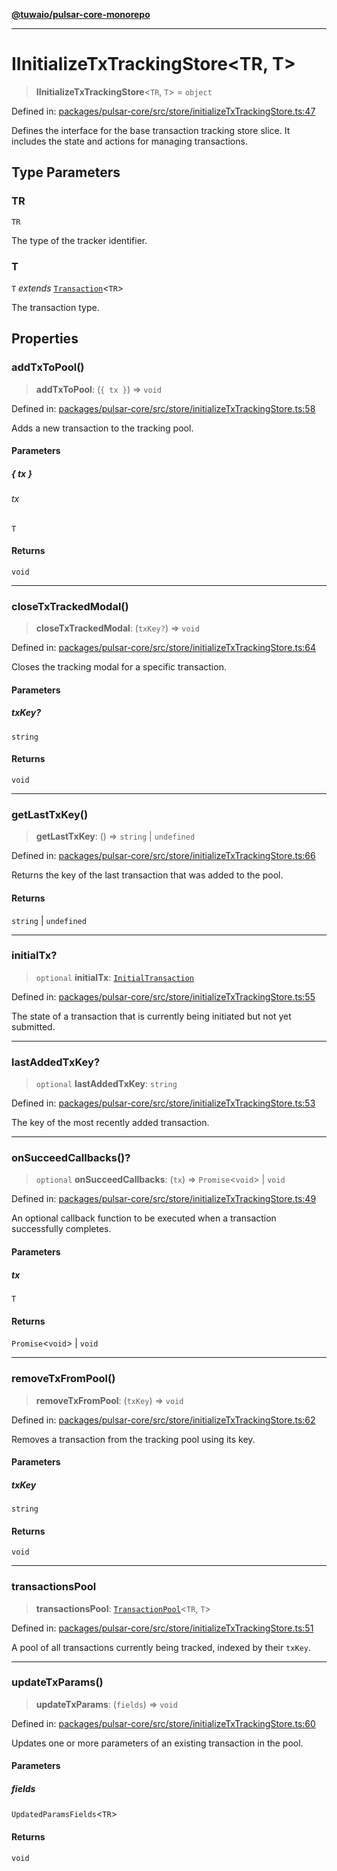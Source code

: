 [**@tuwaio/pulsar-core-monorepo**](../../../README.md)

***

# IInitializeTxTrackingStore\<TR, T\>

> **IInitializeTxTrackingStore**\<`TR`, `T`\> = `object`

Defined in: [packages/pulsar-core/src/store/initializeTxTrackingStore.ts:47](https://github.com/TuwaIO/pulsar-core/blob/720ae68e888aeb5b19c59753a144a246fe05cc4c/packages/pulsar-core/src/store/initializeTxTrackingStore.ts#L47)

Defines the interface for the base transaction tracking store slice.
It includes the state and actions for managing transactions.

## Type Parameters

### TR

`TR`

The type of the tracker identifier.

### T

`T` *extends* [`Transaction`](Transaction.md)\<`TR`\>

The transaction type.

## Properties

### addTxToPool()

> **addTxToPool**: (`{ tx }`) => `void`

Defined in: [packages/pulsar-core/src/store/initializeTxTrackingStore.ts:58](https://github.com/TuwaIO/pulsar-core/blob/720ae68e888aeb5b19c59753a144a246fe05cc4c/packages/pulsar-core/src/store/initializeTxTrackingStore.ts#L58)

Adds a new transaction to the tracking pool.

#### Parameters

##### \{ tx \}

###### tx

`T`

#### Returns

`void`

***

### closeTxTrackedModal()

> **closeTxTrackedModal**: (`txKey?`) => `void`

Defined in: [packages/pulsar-core/src/store/initializeTxTrackingStore.ts:64](https://github.com/TuwaIO/pulsar-core/blob/720ae68e888aeb5b19c59753a144a246fe05cc4c/packages/pulsar-core/src/store/initializeTxTrackingStore.ts#L64)

Closes the tracking modal for a specific transaction.

#### Parameters

##### txKey?

`string`

#### Returns

`void`

***

### getLastTxKey()

> **getLastTxKey**: () => `string` \| `undefined`

Defined in: [packages/pulsar-core/src/store/initializeTxTrackingStore.ts:66](https://github.com/TuwaIO/pulsar-core/blob/720ae68e888aeb5b19c59753a144a246fe05cc4c/packages/pulsar-core/src/store/initializeTxTrackingStore.ts#L66)

Returns the key of the last transaction that was added to the pool.

#### Returns

`string` \| `undefined`

***

### initialTx?

> `optional` **initialTx**: [`InitialTransaction`](InitialTransaction.md)

Defined in: [packages/pulsar-core/src/store/initializeTxTrackingStore.ts:55](https://github.com/TuwaIO/pulsar-core/blob/720ae68e888aeb5b19c59753a144a246fe05cc4c/packages/pulsar-core/src/store/initializeTxTrackingStore.ts#L55)

The state of a transaction that is currently being initiated but not yet submitted.

***

### lastAddedTxKey?

> `optional` **lastAddedTxKey**: `string`

Defined in: [packages/pulsar-core/src/store/initializeTxTrackingStore.ts:53](https://github.com/TuwaIO/pulsar-core/blob/720ae68e888aeb5b19c59753a144a246fe05cc4c/packages/pulsar-core/src/store/initializeTxTrackingStore.ts#L53)

The key of the most recently added transaction.

***

### onSucceedCallbacks()?

> `optional` **onSucceedCallbacks**: (`tx`) => `Promise`\<`void`\> \| `void`

Defined in: [packages/pulsar-core/src/store/initializeTxTrackingStore.ts:49](https://github.com/TuwaIO/pulsar-core/blob/720ae68e888aeb5b19c59753a144a246fe05cc4c/packages/pulsar-core/src/store/initializeTxTrackingStore.ts#L49)

An optional callback function to be executed when a transaction successfully completes.

#### Parameters

##### tx

`T`

#### Returns

`Promise`\<`void`\> \| `void`

***

### removeTxFromPool()

> **removeTxFromPool**: (`txKey`) => `void`

Defined in: [packages/pulsar-core/src/store/initializeTxTrackingStore.ts:62](https://github.com/TuwaIO/pulsar-core/blob/720ae68e888aeb5b19c59753a144a246fe05cc4c/packages/pulsar-core/src/store/initializeTxTrackingStore.ts#L62)

Removes a transaction from the tracking pool using its key.

#### Parameters

##### txKey

`string`

#### Returns

`void`

***

### transactionsPool

> **transactionsPool**: [`TransactionPool`](TransactionPool.md)\<`TR`, `T`\>

Defined in: [packages/pulsar-core/src/store/initializeTxTrackingStore.ts:51](https://github.com/TuwaIO/pulsar-core/blob/720ae68e888aeb5b19c59753a144a246fe05cc4c/packages/pulsar-core/src/store/initializeTxTrackingStore.ts#L51)

A pool of all transactions currently being tracked, indexed by their `txKey`.

***

### updateTxParams()

> **updateTxParams**: (`fields`) => `void`

Defined in: [packages/pulsar-core/src/store/initializeTxTrackingStore.ts:60](https://github.com/TuwaIO/pulsar-core/blob/720ae68e888aeb5b19c59753a144a246fe05cc4c/packages/pulsar-core/src/store/initializeTxTrackingStore.ts#L60)

Updates one or more parameters of an existing transaction in the pool.

#### Parameters

##### fields

`UpdatedParamsFields`\<`TR`\>

#### Returns

`void`
